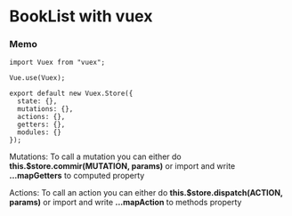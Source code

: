 # BookList with vuex

### Memo

```
import Vuex from "vuex";

Vue.use(Vuex);

export default new Vuex.Store({
  state: {},
  mutations: {},
  actions: {},
  getters: {},
  modules: {}
});
```

Mutations: To call a mutation you can either do **this.\$store.commir(MUTATION, params)** or import and write **...mapGetters** to computed property

Actions: To call an action you can either do **this.\$store.dispatch(ACTION, params)** or import and write **...mapAction** to methods property
